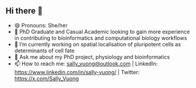 ## Hi there 👋

- 😄 Pronouns: She/her
- 🌱 PhD Graduate and Casual Academic looking to gain more experience in contributing to bioinformatics and computational biology workflows 
- 🔭 I’m currently working on spatial localisation of pluripotent cells as determinants of cell fate
- 💬 Ask me about my PhD project, physiology and bioinformatics
- 📫 How to reach me: sally_vuong@outlook.com | LinkedIn: https://www.linkedin.com/in/sally-vuong/ | Twitter: https://x.com/Sally_Vuong

